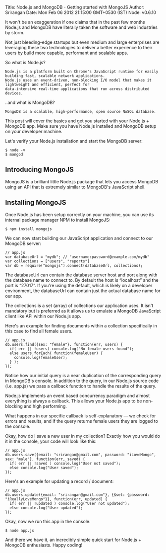 Title: Node.js and MongoDB - Getting started with MongoJS
Author: Srirangan
Date: Mon Feb 06 2012 21:15:00 GMT+0530 (IST)
Node: v0.6.10

It won't be an exaggeration if one claims that in the past few months Node.js and MongoDB have literally taken the 
software and web industries by storm.

Not just bleeding-edge startups but even medium and large enterprises are leveraging these two technologies to deliver 
a better experience to their users by build more capable, performant and scalable apps.

So what is Node.js?

    Node.js is a platform built on Chrome's JavaScript runtime for easily building fast, scalable network applications. 
    Node.js uses an event-driven, non-blocking I/O model that makes it lightweight and efficient, perfect for 
    data-intensive real-time applications that run across distributed devices.

..and what is MongoDB?

    MongoDB is a scalable, high-performance, open source NoSQL database.

This post will cover the basics and get you started with your Node.js + MongoDB app. Make sure you have Node.js 
installed and MongoDB setup on your developer machine.

Let's verify your Node.js installation and start the MongoDB server:

    $ node -v
    $ mongod

## Introducing MongoJS
MongoJS is a brilliant little Node.js package that lets you access MongoDB using an API that is extremely similar to
MongoDB's JavaScript shell.

## Installing MongoJS
Once Node.js has been setup correctly on your machine, you can use its internal package manager NPM to install MongoJS:

    $ npm install mongojs

We can now start building our JavaScript application and connect to our MongoDB server:

    // app.js
    var databaseUrl = "mydb"; // "username:password@example.com/mydb"
    var collections = ["users", "reports"]
    var db = require("mongojs").connect(databaseUrl, collections);

The databaseUrl can contain the database server host and port along with the database name to connect to. By default
the host is “localhost” and the port is “27017“. If you're using the default, which is likely on a developer
environment, the databaseUrl can contain just the actual database name for our app.

The collections is a set (array) of collections our application uses. It isn't mandatory but is preferred as it allows
us to emulate a MongoDB JavaScript client like API within our Node.js app.

Here's an example for finding documents within a collection specifically in this case to find all female users.

    // app.js
    db.users.find({sex: "female"}, function(err, users) {
      if( err || !users) console.log("No female users found");
      else users.forEach( function(femaleUser) {
        console.log(femaleUser);
      } );
    });

Notice how our initial query is a near duplication of the corresponding query in MongoDB's console. In addition to the
query, in our Node.js source code (i.e. app.js) we pass a callback function to handle the results of the query.

Node.js implements an event based concurrency paradigm and almost everything is always a callback. This allows your
Node.js app to be non-blocking and high performing.

What happens in our specific callback is self-explanatory — we check for errors and results, and if the query returns
female users they are logged to the console.

Okay, how do I save a new user in my collection? Exactly how you would do it in the console, your code will look like
this:

    // app.js
    db.users.save({email: "srirangan@gmail.com", password: "iLoveMongo", sex: "male"}, function(err, saved) {
      if( err || !saved ) console.log("User not saved");
      else console.log("User saved");
    });

Here's an example for updating a record / document:

    // app.js
    db.users.update({email: "srirangan@gmail.com"}, {$set: {password: "iReallyLoveMongo"}}, function(err, updated) {
      if( err || !updated ) console.log("User not updated");
      else console.log("User updated");
    });

Okay, now we run this app in the console:

    $ node app.js

And there we have it, an incredibly simple quick start for Node.js + MongoDB enthusiasts. Happy coding!

